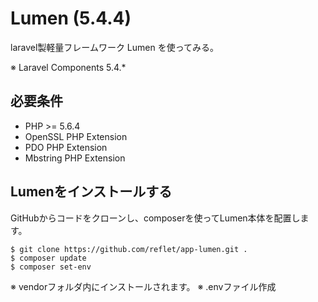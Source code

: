 # Lumen (5.4.4)
laravel製軽量フレームワーク Lumen を使ってみる。

※ Laravel Components 5.4.*

## 必要条件

* PHP >= 5.6.4
* OpenSSL PHP Extension
* PDO PHP Extension
* Mbstring PHP Extension

## Lumenをインストールする

GitHubからコードをクローンし、composerを使ってLumen本体を配置します。

```
$ git clone https://github.com/reflet/app-lumen.git .
$ composer update
$ composer set-env
```
※ vendorフォルダ内にインストールされます。
※ .envファイル作成

